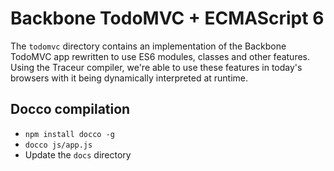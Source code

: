 
# Backbone TodoMVC + ECMAScript 6

The `todomvc` directory contains an implementation of the Backbone TodoMVC app rewritten to use ES6 modules, classes and other features. Using the Traceur compiler, we're able to use these features in today's browsers with it being dynamically interpreted at runtime. 

## Docco compilation

* `npm install docco -g`
* `docco js/app.js` 
* Update the `docs` directory
